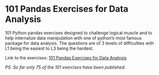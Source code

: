 # 101 Pandas Exercises for Data Analysis

101 Python pandas exercises designed to challenge logical muscle and to help internalize data manipulation with one of python’s most famous package for data analysis. The questions are of 3 levels of difficulties with L1 being the easiest to L3 being the hardest.

Link to the exercises: [101 Pandas Exercises for Data Analysis](https://www.machinelearningplus.com/python/101-pandas-exercises-python/)

*PS: So far only 75 of the 101 exercises have been published.*
